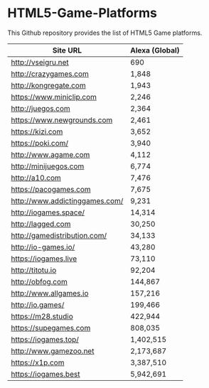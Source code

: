 # HTML5-Game-Platforms
This Github repository provides the list of HTML5 Game platforms.

| Site URL  | Alexa (Global) |
| ------------- | ------------- |
| http://vseigru.net  | 690  |
| http://crazygames.com  | 1,848  |
| http://kongregate.com  | 1,943  |
| https://www.miniclip.com  | 2,246  |
| http://juegos.com  | 2,364  |
| https://www.newgrounds.com  | 2,461  |
| https://kizi.com  | 3,652  |
| https://poki.com/  | 3,940  |
| http://www.agame.com  | 4,112  |
| http://minijuegos.com  | 6,774  |
| http://a10.com  | 7,476  |
| https://pacogames.com  | 7,675  |
| http://www.addictinggames.com/  | 9,231  |
| http://iogames.space/  | 14,314  |
| http://lagged.com  | 30,250  |
| http://gamedistribution.com/ | 34,133  |
| http://io-games.io/ | 43,280  |
| https://iogames.live | 73,110  |
| http://titotu.io  | 92,204  |
| http://obfog.com  | 144,867  |
| http://www.allgames.io  | 157,216  |
| http://io.games/  | 199,466  |
| https://m28.studio  | 422,944  |
| https://supegames.com  | 808,035  |
| https://iogames.top/  | 1,402,515  |
| http://www.gamezoo.net  | 2,173,687  |
| https://x1p.com  | 3,387,510  |
| https://iogames.best  | 5,942,691  |
